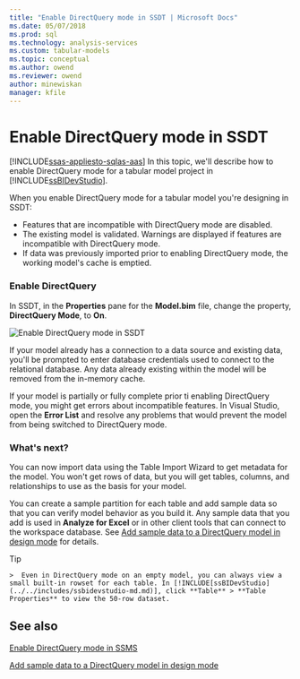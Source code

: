 ```yaml
---
title: "Enable DirectQuery mode in SSDT | Microsoft Docs"
ms.date: 05/07/2018
ms.prod: sql
ms.technology: analysis-services
ms.custom: tabular-models
ms.topic: conceptual
ms.author: owend
ms.reviewer: owend
author: minewiskan
manager: kfile
---
```

# Enable DirectQuery mode in SSDT
[!INCLUDE[ssas-appliesto-sqlas-aas](../../includes/ssas-appliesto-sqlas-aas.md)]
In this topic, we'll describe how to enable DirectQuery mode for a tabular model project in [!INCLUDE[ssBIDevStudio](../../includes/ssbidevstudio-md.md)].  
  
When you enable DirectQuery mode for a tabular model you're designing in SSDT:
-   Features that are incompatible with DirectQuery mode are disabled.  
-   The existing model is validated. Warnings are displayed if features are incompatible with DirectQuery mode.  
-   If data was previously imported prior to enabling DirectQuery mode, the working model's cache is emptied.  
  
### Enable DirectQuery  
  
In SSDT, in the **Properties** pane for the **Model.bim** file, change the property, **DirectQuery Mode**, to **On**.  

![Enable DirectQuery mode in SSDT](../../analysis-services/tabular-models/media/enable-directquery-mode-in-ssdt.png)
  
If your model already has a connection to a data source and existing data, you'll be prompted to enter database credentials used to connect to the relational database. Any data already existing within the model will be removed from the in-memory cache.  
  
If your model is partially or fully complete prior ti enabling DirectQuery mode, you might get errors about incompatible features. In Visual Studio, open the **Error List** and resolve any problems that would prevent the model from being switched to DirectQuery mode.  


### What's next? 
You can now import data using the Table Import Wizard to get metadata for the model. You won't get rows of data, but you will get tables,  columns, and relationships to use as the basis for your model. 

You can create a sample partition for each table and add sample data so that you can verify model behavior as you build it. Any sample data that you add is used in **Analyze for Excel** or in other client tools that can connect to the workspace database. See [Add sample data to a DirectQuery model in design mode](../../analysis-services/tabular-models/add-sample-data-to-a-directquery-model-in-design-mode.md) for details.  
  
> [!TIP]  
    >  Even in DirectQuery mode on an empty model, you can always view a small built-in rowset for each table. In [!INCLUDE[ssBIDevStudio](../../includes/ssbidevstudio-md.md)], click **Table** > **Table Properties** to view the 50-row dataset.  
  
  
## See also  
[Enable DirectQuery mode in SSMS](../../analysis-services/tabular-models/enable-directquery-mode-in-ssms.md)

[Add sample data to a DirectQuery model in design mode](../../analysis-services/tabular-models/add-sample-data-to-a-directquery-model-in-design-mode.md)
  
